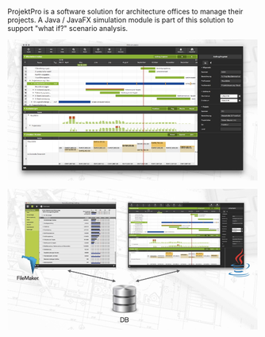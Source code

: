 ProjektPro is a software solution for architecture offices to manage their projects. 
A Java / JavaFX simulation module is part of this solution to support "what if?" scenario analysis.

[![Screen 1](screen1.jpg)]()

[![Screen 2](screen2.jpg)]()